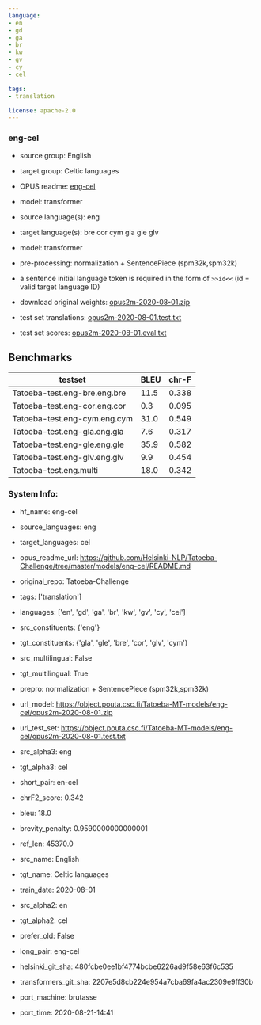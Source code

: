 ```yaml
---
language: 
- en
- gd
- ga
- br
- kw
- gv
- cy
- cel

tags:
- translation

license: apache-2.0
---
```


### eng-cel

* source group: English 
* target group: Celtic languages 
*  OPUS readme: [eng-cel](https://github.com/Helsinki-NLP/Tatoeba-Challenge/tree/master/models/eng-cel/README.md)

*  model: transformer
* source language(s): eng
* target language(s): bre cor cym gla gle glv
* model: transformer
* pre-processing: normalization + SentencePiece (spm32k,spm32k)
* a sentence initial language token is required in the form of `>>id<<` (id = valid target language ID)
* download original weights: [opus2m-2020-08-01.zip](https://object.pouta.csc.fi/Tatoeba-MT-models/eng-cel/opus2m-2020-08-01.zip)
* test set translations: [opus2m-2020-08-01.test.txt](https://object.pouta.csc.fi/Tatoeba-MT-models/eng-cel/opus2m-2020-08-01.test.txt)
* test set scores: [opus2m-2020-08-01.eval.txt](https://object.pouta.csc.fi/Tatoeba-MT-models/eng-cel/opus2m-2020-08-01.eval.txt)

## Benchmarks

| testset               | BLEU  | chr-F |
|-----------------------|-------|-------|
| Tatoeba-test.eng-bre.eng.bre 	| 11.5 	| 0.338 |
| Tatoeba-test.eng-cor.eng.cor 	| 0.3 	| 0.095 |
| Tatoeba-test.eng-cym.eng.cym 	| 31.0 	| 0.549 |
| Tatoeba-test.eng-gla.eng.gla 	| 7.6 	| 0.317 |
| Tatoeba-test.eng-gle.eng.gle 	| 35.9 	| 0.582 |
| Tatoeba-test.eng-glv.eng.glv 	| 9.9 	| 0.454 |
| Tatoeba-test.eng.multi 	| 18.0 	| 0.342 |


### System Info: 
- hf_name: eng-cel

- source_languages: eng

- target_languages: cel

- opus_readme_url: https://github.com/Helsinki-NLP/Tatoeba-Challenge/tree/master/models/eng-cel/README.md

- original_repo: Tatoeba-Challenge

- tags: ['translation']

- languages: ['en', 'gd', 'ga', 'br', 'kw', 'gv', 'cy', 'cel']

- src_constituents: {'eng'}

- tgt_constituents: {'gla', 'gle', 'bre', 'cor', 'glv', 'cym'}

- src_multilingual: False

- tgt_multilingual: True

- prepro:  normalization + SentencePiece (spm32k,spm32k)

- url_model: https://object.pouta.csc.fi/Tatoeba-MT-models/eng-cel/opus2m-2020-08-01.zip

- url_test_set: https://object.pouta.csc.fi/Tatoeba-MT-models/eng-cel/opus2m-2020-08-01.test.txt

- src_alpha3: eng

- tgt_alpha3: cel

- short_pair: en-cel

- chrF2_score: 0.342

- bleu: 18.0

- brevity_penalty: 0.9590000000000001

- ref_len: 45370.0

- src_name: English

- tgt_name: Celtic languages

- train_date: 2020-08-01

- src_alpha2: en

- tgt_alpha2: cel

- prefer_old: False

- long_pair: eng-cel

- helsinki_git_sha: 480fcbe0ee1bf4774bcbe6226ad9f58e63f6c535

- transformers_git_sha: 2207e5d8cb224e954a7cba69fa4ac2309e9ff30b

- port_machine: brutasse

- port_time: 2020-08-21-14:41